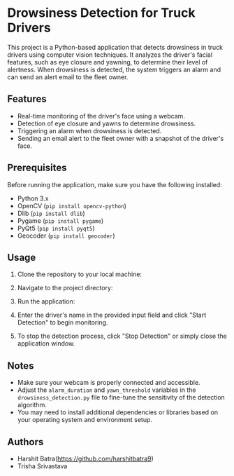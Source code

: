 # Drowsiness Detection for Truck Drivers

This project is a Python-based application that detects drowsiness in truck drivers using computer vision techniques. It analyzes the driver's facial features, such as eye closure and yawning, to determine their level of alertness. When drowsiness is detected, the system triggers an alarm and can send an alert email to the fleet owner.

## Features

- Real-time monitoring of the driver's face using a webcam.
- Detection of eye closure and yawns to determine drowsiness.
- Triggering an alarm when drowsiness is detected.
- Sending an email alert to the fleet owner with a snapshot of the driver's face.

## Prerequisites

Before running the application, make sure you have the following installed:

- Python 3.x
- OpenCV (`pip install opencv-python`)
- Dlib (`pip install dlib`)
- Pygame (`pip install pygame`)
- PyQt5 (`pip install pyqt5`)
- Geocoder (`pip install geocoder`)

## Usage

1. Clone the repository to your local machine:
2. Navigate to the project directory:
3. Run the application:

4. Enter the driver's name in the provided input field and click "Start Detection" to begin monitoring.

5. To stop the detection process, click "Stop Detection" or simply close the application window.

## Notes

- Make sure your webcam is properly connected and accessible.
- Adjust the `alarm_duration` and `yawn_threshold` variables in the `drowsiness_detection.py` file to fine-tune the sensitivity of the detection algorithm.
- You may need to install additional dependencies or libraries based on your operating system and environment setup.



## Authors

- Harshit Batra(https://github.com/harshitbatra9)
- Trisha Srivastava

